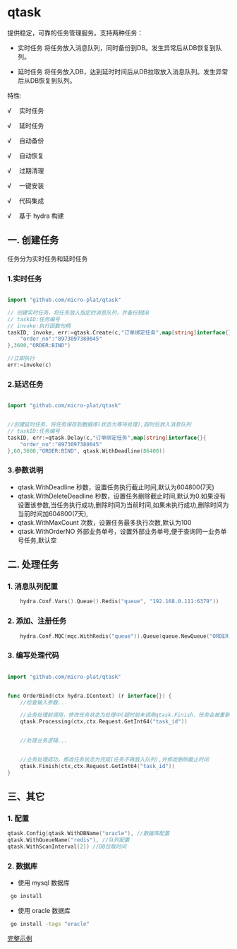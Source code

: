 # qtask

提供稳定，可靠的任务管理服务。支持两种任务：

* 实时任务
将任务放入消息队列，同时备份到DB。发生异常后从DB恢复到队列。


* 延时任务
将任务放入DB，达到延时时间后从DB拉取放入消息队列。发生异常后从DB恢复到队列。




特性:

√ 　实时任务

√ 　延时任务

√ 　自动备份

√ 　自动恢复

√ 　过期清理

√ 　一键安装

√ 　代码集成

√ 　基于 hydra 构建


## 一. 创建任务

任务分为实时任务和延时任务

### 1.实时任务  

```go

import "github.com/micro-plat/qtask"

// 创建实时任务，将任务放入指定的消息队列，并备份到DB
// taskID:任务编号
// invoke:执行函数句柄
taskID, invoke, err:=qtask.Create(c,"订单绑定任务",map[string]interface{}{
    "order_no":"8973097380045"
},3600,"ORDER:BIND")

//立即执行
err:=invoke(c)
```


### 2.延迟任务

```go

import "github.com/micro-plat/qtask"


//创建延时任务，将任务保存到数据库(状态为等待处理),超时后放入消息队列
// taskID:任务编号
taskID, err:=qtask.Delay(c,"订单绑定任务",map[string]interface{}{
    "order_no":"8973097380045"
},60,3600,"ORDER:BIND", qtask.WithDeadline(86400))
```

### 3.参数说明
* qtask.WithDeadline  秒数，设置任务执行截止时间,默认为604800(7天)
* qtask.WithDeleteDeadline 秒数，设置任务删除截止时间,默认为0.如果没有设置该参数,当任务执行成功,删除时间为当前时间,如果未执行成功,删除时间为当前时间加604800(7天),
* qtask.WithMaxCount 次数，设置任务最多执行次数,默认为100
* qtask.WithOrderNO 外部业务单号，设置外部业务单号,便于查询同一业务单号任务,默认空


## 二. 处理任务

### 1. 消息队列配置

```go
    hydra.Conf.Vars().Queue().Redis("queue", "192.168.0.111:6379"))
```

###  2. 添加、注册任务

```go
	hydra.Conf.MQC(mqc.WithRedis("queue")).Queue(queue.NewQueue("ORDER:BIND", "/order/pay"))
```

### 3. 编写处理代码
```go

import "github.com/micro-plat/qtask"


func OrderBind(ctx hydra.IContext) (r interface{}) {
    //检查输入参数...

    //业务处理前调用，修改任务状态为处理中(超时前未调用qtask.Finish，任务会被重新放入队列)
    qtask.Processing(ctx,ctx.Request.GetInt64("task_id"))


    //处理业务逻辑...


    //业务处理成功，修改任务状态为完成(任务不再放入队列),并修改删除截止时间
    qtask.Finish(ctx,ctx.Request.GetInt64("task_id"))
}

```

## 三、其它

### 1. 配置

```go
qtask.Config(qtask.WithDBName("oracle"), //数据库配置
qtask.WithQueueName("redis"), //队列配置
qtask.WithScanInterval(2)) //DB拉取时间
```

### 2. 数据库

* 使用 mysql 数据库

```sh
 go install
```

* 使用 oracle 数据库

```sh
 go install -tags "oracle"
```

[完整示例](https://github.com/micro-plat/qtask/tree/master/examples/flowserver)
